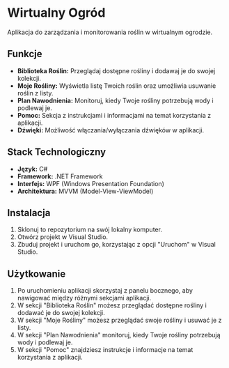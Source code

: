 # Wirtualny Ogród

Aplikacja do zarządzania i monitorowania roślin w wirtualnym ogrodzie.

## Funkcje

- **Biblioteka Roślin:** Przeglądaj dostępne rośliny i dodawaj je do swojej kolekcji.
- **Moje Rośliny:** Wyświetla listę Twoich roślin oraz umożliwia usuwanie roślin z listy.
- **Plan Nawodnienia:** Monitoruj, kiedy Twoje rośliny potrzebują wody i podlewaj je.
- **Pomoc:** Sekcja z instrukcjami i informacjami na temat korzystania z aplikacji.
- **Dźwięki:** Możliwość włączania/wyłączania dźwięków w aplikacji.

## Stack Technologiczny

- **Język:** C#
- **Framework:** .NET Framework
- **Interfejs:** WPF (Windows Presentation Foundation) 
- **Architektura:** MVVM (Model-View-ViewModel) 

## Instalacja

1. Sklonuj to repozytorium na swój lokalny komputer.
2. Otwórz projekt w Visual Studio.
3. Zbuduj projekt i uruchom go, korzystając z opcji "Uruchom" w Visual Studio.

## Użytkowanie

1. Po uruchomieniu aplikacji skorzystaj z panelu bocznego, aby nawigować między różnymi sekcjami aplikacji.
2. W sekcji "Biblioteka Roślin" możesz przeglądać dostępne rośliny i dodawać je do swojej kolekcji.
3. W sekcji "Moje Rośliny" możesz przeglądać swoje rośliny i usuwać je z listy.
4. W sekcji "Plan Nawodnienia" monitoruj, kiedy Twoje rośliny potrzebują wody i podlewaj je.
5. W sekcji "Pomoc" znajdziesz instrukcje i informacje na temat korzystania z aplikacji.
